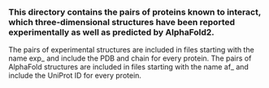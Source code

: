 <h3>This directory contains the pairs of proteins known to interact, which three-dimensional structures have been reported experimentally as well as predicted by AlphaFold2.</h3>
The pairs of experimental structures are included in files starting with the name exp_ and include the PDB and chain for every protein.
The pairs of AlphaFold structures are included in files starting with the name af_ and include the UniProt ID for every protein.
